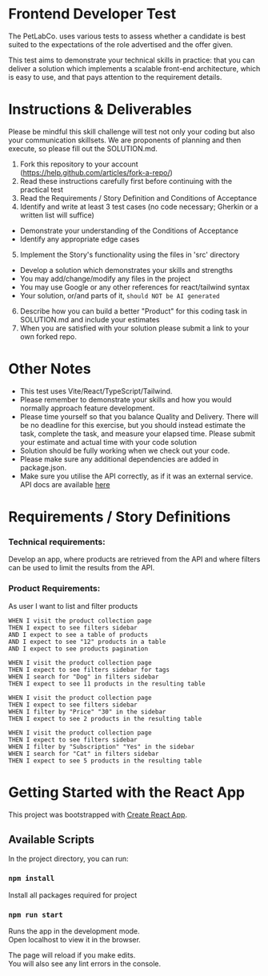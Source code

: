 # Frontend Developer Test

The PetLabCo. uses various tests to assess whether a candidate is best suited to the expectations of the role
advertised and the offer given.

This test aims to demonstrate your technical skills in practice: that you can deliver a solution which implements a
scalable front-end architecture, which is easy to use, and that pays attention to the requirement details.

# Instructions & Deliverables

Please be mindful this skill challenge will test not only your coding but also your communication skillsets. We are
proponents of planning and then execute, so please fill out the SOLUTION.md.

1. Fork this repository to your account (https://help.github.com/articles/fork-a-repo/)
2. Read these instructions carefully first before continuing with the practical test
3. Read the Requirements / Story Definition and Conditions of Acceptance
4. Identify and write at least 3 test cases (no code necessary; Gherkin or a written list will suffice)

- Demonstrate your understanding of the Conditions of Acceptance
- Identify any appropriate edge cases

5. Implement the Story's functionality using the files in 'src' directory

- Develop a solution which demonstrates your skills and strengths
- You may add/change/modify any files in the project
- You may use Google or any other references for react/tailwind syntax
- Your solution, or/and parts of it, `should NOT be AI generated`

6. Describe how you can build a better "Product" for this coding task in SOLUTION.md and include your estimates
7. When you are satisfied with your solution please submit a link to your own forked repo.

# Other Notes

- This test uses Vite/React/TypeScript/Tailwind.
- Please remember to demonstrate your skills and how you would normally approach feature development.
- Please time yourself so that you balance Quality and Delivery. There will be no deadline for this exercise, but you should instead estimate the task, complete the task, and measure your elapsed time. Please submit your estimate and actual time with your code solution
- Solution should be fully working when we check out your code.
- Please make sure any additional dependencies are added in package.json.
- Make sure you utilise the API correctly, as if it was an external service. API docs are available [here](./API_DOCS.md)

# Requirements / Story Definitions

### Technical requirements:

Develop an app, where products are retrieved from the API and where filters can be used to limit the results from the
API.

### Product Requirements:

As user I want to list and filter products

```gherkin
WHEN I visit the product collection page
THEN I expect to see filters sidebar
AND I expect to see a table of products
AND I expect to see "12" products in a table
AND I expect to see products pagination

WHEN I visit the product collection page
THEN I expect to see filters sidebar for tags
WHEN I search for "Dog" in filters sidebar
THEN I expect to see 11 products in the resulting table

WHEN I visit the product collection page
THEN I expect to see filters sidebar
WHEN I filter by "Price" "30" in the sidebar
THEN I expect to see 2 products in the resulting table

WHEN I visit the product collection page
THEN I expect to see filters sidebar
WHEN I filter by "Subscription" "Yes" in the sidebar
WHEN I search for "Cat" in filters sidebar
THEN I expect to see 5 products in the resulting table

```

# Getting Started with the React App

This project was bootstrapped with [Create React App](https://github.com/facebook/create-react-app).

## Available Scripts

In the project directory, you can run:

### `npm install`

Install all packages required for project

### `npm run start`

Runs the app in the development mode.\
Open localhost to view it in the browser.

The page will reload if you make edits.\
You will also see any lint errors in the console.
